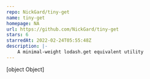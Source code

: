 ```yaml
---
repo: NickGard/tiny-get
name: tiny-get
homepage: NA
url: https://github.com/NickGard/tiny-get
stars: 6
starredAt: 2022-02-24T05:55:48Z
description: |-
    A minimal-weight lodash.get equivalent utility
---
```


[object Object]
